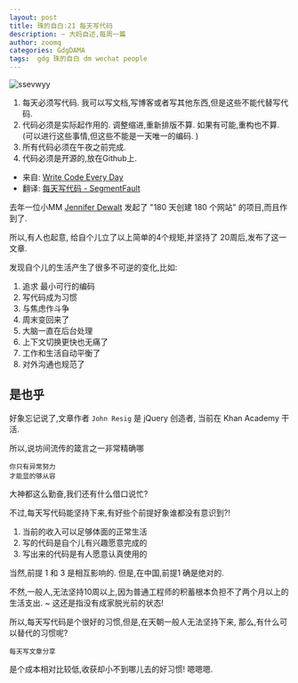 ```yaml
---
layout: post
title: 珠的自白:21 每天写代码
description: ~ 大妈自述,每周一篇
author: zoomq
categories: GdgDAMA
tags:  gdg 珠的自白 dm wechat people
---
```


![ssevwyy](http://devrel.qiniudn.com/data/20140416175035/ssevwyy.jpg)


1. 每天必须写代码. 我可以写文档,写博客或者写其他东西,但是这些不能代替写代码. 
1. 代码必须是实际起作用的. 调整缩进,重新排版不算. 如果有可能,重构也不算. (可以进行这些事情,但这些不能是一天唯一的编码. )
1. 所有代码必须在午夜之前完成. 
1. 代码必须是开源的,放在Github上. 

<!--more-->

- 来自: [Write Code Every Day](http://ejohn.org/blog/write-code-every-day/)
- 翻译: [每天写代码 - SegmentFault](http://segmentfault.com/a/1190000000469890)

去年一位小MM [Jennifer Dewalt](http://segmentfault.com/a/1190000000469637)
发起了 "180 天创建 180 个网站" 的项目,而且作到了.

所以,有人也起意, 给自个儿立了以上简单的4个规矩,并坚持了 20周后,发布了这一文章.

发现自个儿的生活产生了很多不可逆的变化,比如:

1. 追求 最小可行的编码
1. 写代码成为习惯
1. 与焦虑作斗争
1. 周末变回来了
1. 大脑一直在后台处理
1. 上下文切换更快也无痛了
1. 工作和生活自动平衡了
1. 对外沟通也规范了

## 是也乎

好象忘记说了,文章作者 `John Resig` 是 jQuery 创造者,
当前在 Khan Academy 干活.

所以,说坊间流传的箴言之一非常精确哪

    你只有异常努力
    才能显的够从容

大神都这么勤奋,我们还有什么借口说忙?

不过,每天写代码能坚持下来,有好些个前提好象谁都没有意识到?!

1. 当前的收入可以足够体面的正常生活
1. 写的代码是自个儿有兴趣愿意完成的
1. 写出来的代码是有人愿意认真使用的

当然,前提 1 和 3 是相互影响的.
但是,在中国,前提1 确是绝对的.

不然,一般人,无法坚持10周以上,因为普通工程师的积蓄根本负担不了两个月以上的生活支出.
~ 这还是指没有成家脱光前的状态!

所以,每天写代码是个很好的习惯,但是,在天朝一般人无法坚持下来,
那么,有什么可以替代的习惯呢? 
    
    每天写文章分享

是个成本相对比较低,收获却小不到哪儿去的好习惯! 嗯嗯嗯.
